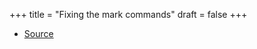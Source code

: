 +++
title = "Fixing the mark commands"
draft = false
+++

-   [Source](https://masteringemacs.org/article/fixing-mark-commands-transient-mark-mode)
